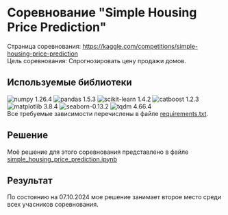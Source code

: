 # Соревнование "Simple Housing Price Prediction"
Страница соревнования: https://kaggle.com/competitions/simple-housing-price-prediction  
Цель соревнования: Спрогнозировать цену продажи домов.

## Используемые библиотеки
![numpy 1.26.4](https://img.shields.io/badge/numpy-1.26.4-%23013243) 
![pandas 1.5.3](https://img.shields.io/badge/pandas-1.5.3-%23150458) 
![scikit-learn 1.4.2](https://img.shields.io/badge/sklearn-1.4.2-b%23F7931E) 
![catboost 1.2.3](https://img.shields.io/badge/catboost-1.2.3-ffcd1f) 
![matplotlib 3.8.4](https://img.shields.io/badge/matplotlib-3.8.4-eeeeee) 
![seaborn-0.13.2](https://img.shields.io/badge/seaborn-0.13.2-33aaaa) 
![tqdm 4.66.4](https://img.shields.io/badge/tqdm-4.66.4-blue)   
Все требуемые зависимости перечислены в файле [requirements.txt](requirements.txt).  
## Решение
Моё решение для этого соревнования представлено в файле [simple_housing_price_prediction.ipynb](simple_housing_price_prediction.ipynb)

## Результат
По состоянию на 07.10.2024 мое решение занимает второе место среди всех учасников соревнования.